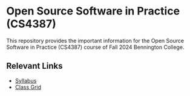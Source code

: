 # Open Source Software in Practice (CS4387)
This repository provides the important information for the Open Source Software in Practice (CS4387) course of Fall 2024 Bennington College.

## Relevant Links
- [Syllabus](SYLLABUS.md)
- [Class Grid](CLASS_GRID.md)
